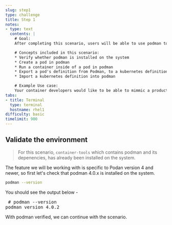 ```yaml
---
slug: step1
type: challenge
title: Step 1
notes:
- type: text
  contents: |
    # Goal:
    After completing this scenario, users will be able to use podman to create a kubernetes pod definition, and also import a kubernetes pod definition into Podman.

    # Concepts included in this scenario:
    * Verify whether podman is installed on the system
    * Create a pod in podman
    * Run a container inside of a pod in podman
    * Export a pod's definition from Podman, to a kubernetes definition
    * Import a kubernetes definition into podman

    # Example Use case:
    Your container developers would like to be able to mimmic a production container deployment on a smaller scale test system.
tabs:
- title: Terminal
  type: terminal
  hostname: rhel1
difficulty: basic
timelimit: 900
---
```

## Validate the environment

>For this scenario, `container-tools` which contains podman and its depenencies, has already been installed on the system.

The feature we will be working with is specific to Podan version 4 and newer, so first let's check that podman 4.0.x is installed on the system.

```bash
podman --version
```

You should see the output below -

<pre class="file">
 # podman --version
podman version 4.0.2
</pre>

With podman verified, we can continue with the scenario.
